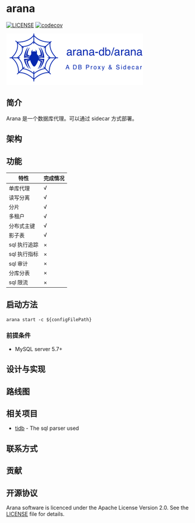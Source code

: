 # arana

[![LICENSE](https://img.shields.io/badge/license-Apache--2.0-blue.svg)](https://github.com/arana-db/arana/blob/master/LICENSE)
[![codecov](https://codecov.io/gh/arana-db/arana/branch/master/graph/badge.svg)](https://codecov.io/gh/arana-db/arana)

![](./docs/pics/arana-main.png)

## 简介

Arana 是一个数据库代理。可以通过 sidecar 方式部署。

## 架构

## 功能

| 特性 | 完成情况 |
| -- | -- |
| 单库代理 | √ |
| 读写分离 | √ |
| 分片 | √ |
| 多租户 | √ |
| 分布式主键 | √ |
| 影子表 | √ |
| sql 执行追踪 | × |
| sql 执行指标 | × |
| sql 审计 | × |
| 分库分表 | × |
| sql 限流 | × |

## 启动方法

```
arana start -c ${configFilePath}
```

### 前提条件

+ MySQL server 5.7+

## 设计与实现

## 路线图

## 相关项目

- [tidb](https://github.com/pingcap/tidb) - The sql parser used

## 联系方式

## 贡献

## 开源协议

Arana software is licenced under the Apache License Version 2.0. See
the [LICENSE](https://github.com/arana-db/arana/blob/master/LICENSE) file for details.
